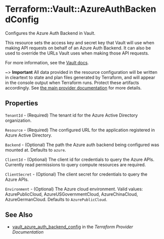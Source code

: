 # Terraform::Vault::AzureAuthBackendConfig

Configures the Azure Auth Backend in Vault.

This resource sets the access key and secret key that Vault will use
when making API requests on behalf of an Azure Auth Backend. It can also
be used to override the URLs Vault uses when making those API requests.

For more information, see the
[Vault docs](https://www.vaultproject.io/api/auth/azure/index.html#configure).

~> **Important** All data provided in the resource configuration will be
written in cleartext to state and plan files generated by Terraform, and
will appear in the console output when Terraform runs. Protect these
artifacts accordingly. See
[the main provider documentation](../index.html)
for more details.

## Properties

`TenantId` - (Required) The tenant id for the Azure Active Directory
organization.

`Resource` - (Required) The configured URL for the application registered in
Azure Active Directory.

`Backend` - (Optional) The path the Azure auth backend being configured was
mounted at.  Defaults to `azure`.

`ClientId` - (Optional) The client id for credentials to query the Azure APIs.
Currently read permissions to query compute resources are required.

`ClientSecret` - (Optional) The client secret for credentials to query the
Azure APIs.

`Environment` - (Optional) The Azure cloud environment. Valid values:
AzurePublicCloud, AzureUSGovernmentCloud, AzureChinaCloud,
AzureGermanCloud.  Defaults to `AzurePublicCloud`.


## See Also

* [vault_azure_auth_backend_config](https://www.terraform.io/docs/providers/vault/r/azure_auth_backend_config.html) in the _Terraform Provider Documentation_